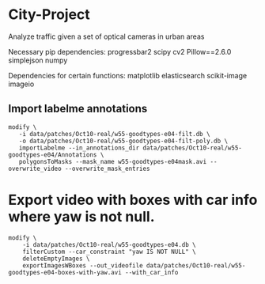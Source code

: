 City-Project
============

Analyze traffic given a set of optical cameras in urban areas

Necessary pip dependencies:
progressbar2
scipy
cv2
Pillow==2.6.0
simplejson
numpy

Dependencies for certain functions:
matplotlib
elasticsearch
scikit-image
imageio


## Import labelme annotations
```
modify \
   -i data/patches/Oct10-real/w55-goodtypes-e04-filt.db \
   -o data/patches/Oct10-real/w55-goodtypes-e04-filt-poly.db \
   importLabelme --in_annotations_dir data/patches/Oct10-real/w55-goodtypes-e04/Annotations \
   polygonsToMasks --mask_name w55-goodtypes-e04mask.avi --overwrite_video --overwrite_mask_entries
```

# Export video with boxes with car info where yaw is not null.
```
modify \
    -i data/patches/Oct10-real/w55-goodtypes-e04.db \
    filterCustom --car_constraint "yaw IS NOT NULL" \
    deleteEmptyImages \
    exportImagesWBoxes --out_videofile data/patches/Oct10-real/w55-goodtypes-e04-boxes-with-yaw.avi --with_car_info
```

